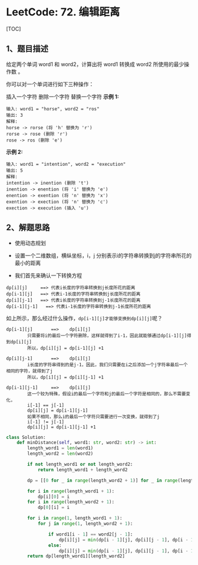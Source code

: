 # LeetCode: 72. 编辑距离

[TOC]

## 1、题目描述

给定两个单词 word1 和 word2，计算出将 word1 转换成 word2 所使用的最少操作数 。

你可以对一个单词进行如下三种操作：

插入一个字符
删除一个字符
替换一个字符
**示例 1:**

```
输入: word1 = "horse", word2 = "ros"
输出: 3
解释: 
horse -> rorse (将 'h' 替换为 'r')
rorse -> rose (删除 'r')
rose -> ros (删除 'e')
```



**示例 2:**

```
输入: word1 = "intention", word2 = "execution"
输出: 5
解释: 
intention -> inention (删除 't')
inention -> enention (将 'i' 替换为 'e')
enention -> exention (将 'n' 替换为 'x')
exention -> exection (将 'n' 替换为 'c')
exection -> execution (插入 'u')
```



## 2、解题思路

- 使用动态规划

- 设置一个二维数组，横纵坐标，i，j 分别表示i的字符串转换到j的字符串所花的最小的距离
- 我们首先来确认一下转换方程

```
dp[i][j]     ==> 代表i长度的字符串转换到j长度所花的距离
dp[i-1][j]   ==> 代表i-1长度的字符串转换到j长度所花的距离
dp[i][j-1]   ==> 代表i长度的字符串转换到j-1长度所花的距离
dp[i-1][j-1]   ==> 代表i-1长度的字符串转换到j-1长度所花的距离
```

如上所示，那么经过什么操作，`dp[i-1][j]才能够变换到dp[i][j]`呢？

```
dp[i-1][j]       ==>    dp[i][j]
		只需要将i的最后一个字符删除，这样就得到了i-1，因此就能够通过dp[i-1][j]得到dp[i][j]
		所以，dp[i][j] = dp[i-1][j] +1

dp[i][j-1]       ==>    dp[i][j]
		i长度的字符串得到的是j-1，因此，我们只需要在i之后添加一个j字符串最后一个相同的字符，就得到了j
		所以，dp[i][j] = dp[i][j-1] +1
		
dp[i-1][j-1]     ==>    dp[i][j]
		这一个较为特殊，假设i的最后一个字符和j的最后一个字符是相同的，那么不需要变化，
		i[-1] == j[-1]
		dp[i][j] = dp[i-1][j-1]
		如果不相同，那么i的最后一个字符只需要进行一次变换，就得到了j
		i[-1] != j[-1]
		dp[i][j] = dp[i-1][j-1] +1
```





```python
class Solution:
    def minDistance(self, word1: str, word2: str) -> int:
        length_word1 = len(word1)
        length_word2 = len(word2)

        if not length_word1 or not length_word2:
            return length_word1 + length_word2

        dp = [[0 for _ in range(length_word2 + 1)] for _ in range(length_word1 + 1)]

        for i in range(length_word1 + 1):
            dp[i][0] = i
        for i in range(length_word2 + 1):
            dp[0][i] = i

        for i in range(1, length_word1 + 1):
            for j in range(1, length_word2 + 1):

                if word1[i - 1] == word2[j - 1]:
                    dp[i][j] = min(dp[i - 1][j], dp[i][j - 1], dp[i - 1][j - 1] - 1) + 1
                else:
                    dp[i][j] = min(dp[i - 1][j], dp[i][j - 1], dp[i - 1][j - 1]) + 1
        return dp[length_word1][length_word2]
```

